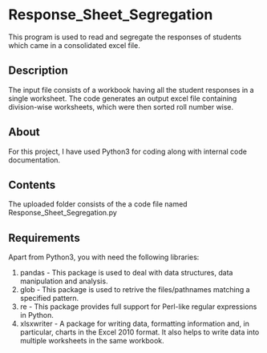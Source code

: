 # Response_Sheet_Segregation
This program is used to read and segregate the responses of students which came in a consolidated excel file. 
## Description
The input file consists of a workbook having all the student responses in a single worksheet. The code generates an output excel file containing division-wise worksheets, which were then sorted roll number wise.
## About
For this project, I have used Python3 for coding along with internal code documentation.
## Contents
The uploaded folder consists of the a code file named Response_Sheet_Segregation.py
## Requirements
Apart from Python3, you with need the following libraries:
1) pandas - This package is used to deal with data structures, data manipulation and analysis.
2) glob - This package is used to retrive the files/pathnames matching a specified pattern.
3) re - This package provides full support for Perl-like regular expressions in Python.
4) xlsxwriter - A package for writing data, formatting information and, in particular, charts in the Excel 2010 format. It also helps to write data into multiple worksheets in the same workbook.

